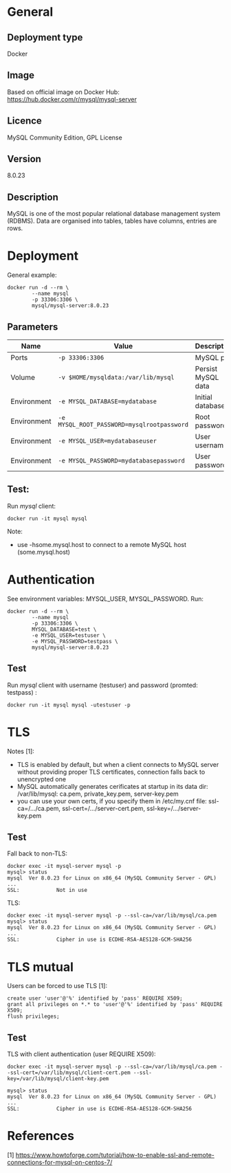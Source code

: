 # General

## Deployment type

Docker

## Image

Based on official image on Docker Hub: https://hub.docker.com/r/mysql/mysql-server

## Licence

MySQL Community Edition, GPL License

## Version

8.0.23

## Description

MySQL is one of the most popular relational database management system (RDBMS). Data are organised into tables, tables have columns, entries are rows. 


# Deployment

General example:

```
docker run -d --rm \
        --name mysql
        -p 33306:3306 \
        mysql/mysql-server:8.0.23
```
## Parameters

|Name|Value|Description|
|-|-|-|
|Ports| `-p 33306:3306` | MySQL port |
|Volume| `-v $HOME/mysqldata:/var/lib/mysql` | Persist MySQL data |
|Environment| `-e MYSQL_DATABASE=mydatabase` | Initial database |
|Environment| `-e MYSQL_ROOT_PASSWORD=mysqlrootpassword` | Root password |
|Environment| `-e MYSQL_USER=mydatabaseuser` | User username |
|Environment| `-e MYSQL_PASSWORD=mydatabasepassword` | User password |

## Test:

Run *mysql* client:

```
docker run -it mysql mysql
```

Note: 
- use -hsome.mysql.host to connect to a remote MySQL host (some.mysql.host)

# Authentication

See environment variables: MYSQL_USER, MYSQL_PASSWORD.
Run:

```
docker run -d --rm \
        --name mysql
        -p 33306:3306 \
        MYSQL_DATABASE=test \
        -e MYSQL_USER=testuser \
        -e MYSQL_PASSWORD=testpass \
        mysql/mysql-server:8.0.23
```

## Test

Run *mysql* client with username (testuser) and password (promted: testpass) :

```
docker run -it mysql mysql -utestuser -p
```

# TLS

Notes [1]: 
- TLS is enabled by default, but when a client connects to MySQL server without providing proper TLS certificates, connection falls back to unencrypted one
- MySQL automatically generates cerificates at startup in its data dir: /var/lib/mysql: ca.pem, private_key.pem, server-key.pem
- you can use your own certs, if you specify them in /etc/my.cnf file: ssl-ca=/.../ca.pem, ssl-cert=/.../server-cert.pem, ssl-key=/.../server-key.pem

## Test

Fall back to non-TLS:

```
docker exec -it mysql-server mysql -p
mysql> status
mysql  Ver 8.0.23 for Linux on x86_64 (MySQL Community Server - GPL)
...
SSL:			Not in use
```

TLS:
```
docker exec -it mysql-server mysql -p --ssl-ca=/var/lib/mysql/ca.pem
mysql> status
mysql  Ver 8.0.23 for Linux on x86_64 (MySQL Community Server - GPL)
...
SSL:			Cipher in use is ECDHE-RSA-AES128-GCM-SHA256
```


# TLS mutual

Users can be forced to use TLS [1]:

```
create user 'user'@'%' identified by 'pass' REQUIRE X509;
grant all privileges on *.* to 'user'@'%' identified by 'pass' REQUIRE X509;
flush privileges;
```


## Test

TLS with client authentication (user REQUIRE X509): 

```
docker exec -it mysql-server mysql -p --ssl-ca=/var/lib/mysql/ca.pem --ssl-cert=/var/lib/mysql/client-cert.pem --ssl-key=/var/lib/mysql/client-key.pem

mysql> status
mysql  Ver 8.0.23 for Linux on x86_64 (MySQL Community Server - GPL)
...
SSL:			Cipher in use is ECDHE-RSA-AES128-GCM-SHA256
```

# References

[1] https://www.howtoforge.com/tutorial/how-to-enable-ssl-and-remote-connections-for-mysql-on-centos-7/


